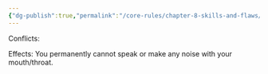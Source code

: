 ```yaml
---
{"dg-publish":true,"permalink":"/core-rules/chapter-8-skills-and-flaws/flaw-list/rank-4/mute/"}
---
```


Conflicts:

Effects:
You permanently cannot speak or make any noise with your mouth/throat.